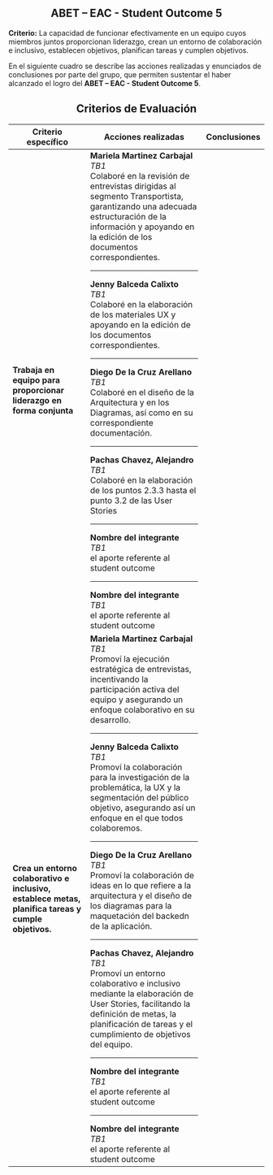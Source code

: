 <div align="center">

## ABET – EAC - Student Outcome 5
</div>

**Criterio:** La capacidad de funcionar efectivamente en un equipo cuyos miembros juntos proporcionan liderazgo, crean un entorno de colaboración e inclusivo, establecen objetivos, planifican tareas y cumplen objetivos. 
 
En el siguiente cuadro se describe las acciones realizadas y enunciados de conclusiones por parte del grupo, que permiten sustentar el haber alcanzado el logro del **ABET – EAC - Student Outcome 5**.

<div align="center">

<h2>Criterios de Evaluación</h2>

<table>
  <thead>
    <tr>
      <th>Criterio específico</th>
      <th>Acciones realizadas</th>
      <th>Conclusiones</th>
    </tr>
  </thead>
  <tbody>
    <tr>
      <td><strong>Trabaja en equipo para proporcionar liderazgo en forma conjunta</strong></td>
      <td>
        <div>
          <b>Mariela Martinez Carbajal</b> <br>
          <i>TB1</i> <br>
          Colaboré en la revisión de entrevistas dirigidas al segmento Transportista, garantizando una adecuada estructuración de la información y apoyando en la edición de los documentos correspondientes.
        </div>
        <hr>
        <div>
          <b>Jenny Balceda Calixto</b> <br>
          <i>TB1</i> <br>
          Colaboré en la elaboración de los materiales UX y apoyando en la edición de los documentos correspondientes.
        </div>
       <hr>
        <div>
          <b>Diego De la Cruz Arellano</b> <br>
          <i>TB1</i> <br>
          Colaboré en el diseño de la Arquitectura y en los Diagramas, así como en su correspondiente documentación.
        </div>
       <hr>
        <div>
          <b>Pachas Chavez, Alejandro</b> <br>
          <i>TB1</i> <br>
          Colaboré en la elaboración de los puntos 2.3.3 hasta el punto 3.2 de las User Stories
        </div>
       <hr>
        <div>
          <b>Nombre del integrante</b> <br>
          <i>TB1</i> <br>
          el aporte referente al student outcome
        </div>
       <hr>
        <div>
          <b>Nombre del integrante</b> <br>
          <i>TB1</i> <br>
          el aporte referente al student outcome
        </div>
      </td>
      <td></td>
    </tr>
   <tr>
      <td><strong>Crea un entorno colaborativo e inclusivo, establece metas, planifica tareas y cumple objetivos.</strong></td>
      <td>
        <div>
          <b>Mariela Martinez Carbajal</b> <br>
          <i>TB1</i> <br>
          Promoví la ejecución estratégica de entrevistas, incentivando la participación activa del equipo y asegurando un enfoque colaborativo en su desarrollo.
        </div>
        <hr>
        <div>
          <b>Jenny Balceda Calixto</b> <br>
          <i>TB1</i> <br>
          Promoví la colaboración para la investigación de la problemática, la UX y la segmentación del público objetivo, asegurando así un enfoque en el que todos colaboremos.
        </div>
       <hr>
        <div>
          <b>Diego De la Cruz Arellano</b> <br>
          <i>TB1</i> <br>
          Promoví la colaboración de ideas en lo que refiere a la arquitectura y el diseño de los diagramas para la maquetación del backedn de la aplicación.
        </div>
       <hr>
        <div>
          <b>Pachas Chavez, Alejandro</b> <br>
          <i>TB1</i> <br>
          Promoví un entorno colaborativo e inclusivo mediante la elaboración de User Stories, facilitando la definición de metas, la planificación de tareas y el cumplimiento de objetivos del equipo.
        </div>
       <hr>
        <div>
          <b>Nombre del integrante</b> <br>
          <i>TB1</i> <br>
          el aporte referente al student outcome
        </div>
       <hr>
        <div>
          <b>Nombre del integrante</b> <br>
          <i>TB1</i> <br>
          el aporte referente al student outcome
        </div>
      </td>
      <td></td>
   </tr>
  </tbody>
</table>

</div>
